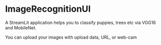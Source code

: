 # ImageRecognitionUI
A StreamLit application helps you to classify puppies, trees etc via VGG16 and MobileNet.

You can upload your images with upload data, URL, or web-cam
